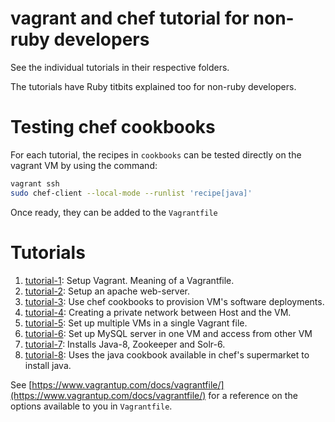 # vagrant and chef tutorial for non-ruby developers

See the individual tutorials in their respective folders.

The tutorials have Ruby titbits explained too for non-ruby developers.


# Testing chef cookbooks

For each tutorial, the recipes in `cookbooks` can be tested directly on the vagrant VM by using the command:
```bash
vagrant ssh
sudo chef-client --local-mode --runlist 'recipe[java]'
```

Once ready, they can be added to the `Vagrantfile`


# Tutorials

1. [tutorial-1](./tutorial-1):
   Setup Vagrant. Meaning of a Vagrantfile.
2. [tutorial-2](./tutorial-2):
   Setup an apache web-server.
3. [tutorial-3](./tutorial-3):
   Use chef cookbooks to provision VM's software deployments.
4. [tutorial-4](./tutorial-4):
   Creating a private network between Host and the VM.
5. [tutorial-5](./tutorial-5):
   Set up multiple VMs in a single Vagrant file.
6. [tutorial-6](./tutorial-6):
   Set up MySQL server in one VM and access from other VM
7. [tutorial-7](./tutorial-7):
   Installs Java-8, Zookeeper and Solr-6.
8. [tutorial-8](./tutorial-8):
   Uses the java cookbook available in chef's supermarket to install java.


See [https://www.vagrantup.com/docs/vagrantfile/](https://www.vagrantup.com/docs/vagrantfile/) for a reference on the options available to you in `Vagrantfile`.
